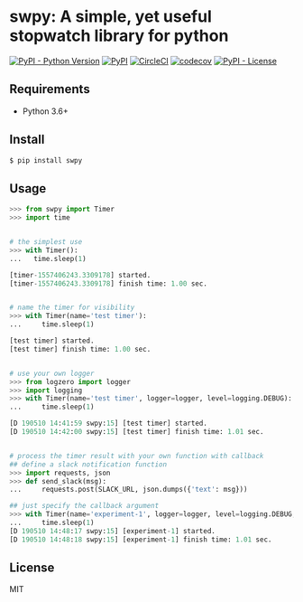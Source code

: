 # swpy: A simple, yet useful stopwatch library for python

[![PyPI - Python Version](https://img.shields.io/pypi/pyversions/swpy.svg?logo=python&logoColor=white&style=flat-square)](https://pypi.org/project/swpy/)
[![PyPI](https://img.shields.io/pypi/v/swpy.svg?style=flat-square)](https://pypi.org/project/swpy/)
[![CircleCI](https://img.shields.io/circleci/project/github/peinan/swpy.svg?logo=circleci&style=flat-square)](https://circleci.com/gh/peinan/swpy/tree/master)
[![codecov](https://img.shields.io/codecov/c/gh/peinan/swpy.svg?logo=codecov&style=flat-square)](https://codecov.io/gh/peinan/swpy)
[![PyPI - License](https://img.shields.io/pypi/l/swpy.svg?color=blue&style=flat-square)](https://github.com/peinan/swpy/blob/master/LICENSE)

## Requirements

- Python 3.6+

## Install

```bash
$ pip install swpy
```

## Usage

```python
>>> from swpy import Timer
>>> import time


# the simplest use
>>> with Timer():
...   time.sleep(1)

[timer-1557406243.3309178] started.
[timer-1557406243.3309178] finish time: 1.00 sec.


# name the timer for visibility
>>> with Timer(name='test timer'):
...     time.sleep(1)

[test timer] started.
[test timer] finish time: 1.00 sec.


# use your own logger
>>> from logzero import logger
>>> import logging
>>> with Timer(name='test timer', logger=logger, level=logging.DEBUG):
...     time.sleep(1)

[D 190510 14:41:59 swpy:15] [test timer] started.
[D 190510 14:42:00 swpy:15] [test timer] finish time: 1.01 sec.


# process the timer result with your own function with callback
## define a slack notification function
>>> import requests, json
>>> def send_slack(msg):
...     requests.post(SLACK_URL, json.dumps({'text': msg}))

## just specify the callback argument
>>> with Timer(name='experiment-1', logger=logger, level=logging.DEBUG, callback=send_slack):
...     time.sleep(1)
[D 190510 14:48:17 swpy:15] [experiment-1] started.
[D 190510 14:48:18 swpy:15] [experiment-1] finish time: 1.01 sec.
```

## License

MIT
